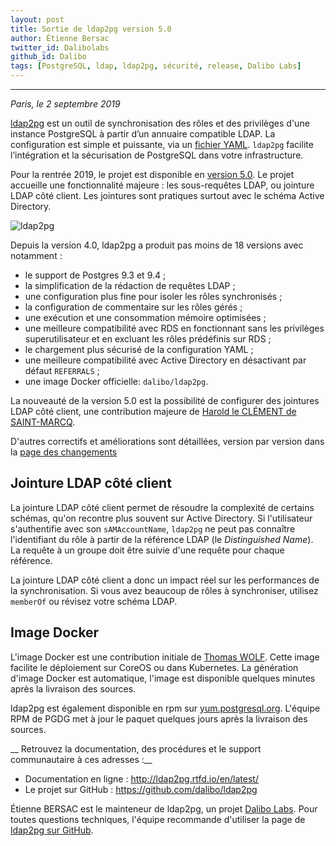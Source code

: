 ```yaml
---
layout: post
title: Sortie de ldap2pg version 5.0 
author: Étienne Bersac
twitter_id: Dalibolabs
github_id: Dalibo
tags: [PostgreSQL, ldap, ldap2pg, sécurité, release, Dalibo Labs]
---
```


---
*Paris, le 2 septembre 2019*

[ldap2pg](http://ldap2pg.rtfd.io/en/latest/) est un outil de synchronisation des
rôles et des privilèges d'une instance PostgreSQL à partir d’un annuaire
compatible LDAP. La configuration est simple et puissante, via un [fichier
YAML](http://ldap2pg.rtfd.io/en/latest/config). `ldap2pg` facilite l’intégration
et la sécurisation de PostgreSQL dans votre infrastructure.

Pour la rentrée 2019, le projet est disponible en [version
5.0](https://ldap2pg.readthedocs.io/en/latest/changelog/#ldap2pg-50). Le projet
accueille une fonctionnalité majeure : les sous-requêtes LDAP, ou jointure LDAP
côté client. Les jointures sont pratiques surtout avec le schéma Active
Directory.

<!--MORE-->

![ldap2pg](https://github.com/dalibo/ldap2pg/raw/master/docs/img/logo-phrase.png)

Depuis la version 4.0, ldap2pg a produit pas moins de 18 versions avec notamment :

- le support de Postgres 9.3 et 9.4 ;
- la simplification de la rédaction de requêtes LDAP ;
- une configuration plus fine pour isoler les rôles synchronisés ;
- la configuration de commentaire sur les rôles gérés ;
- une exécution et une consommation mémoire optimisées ;
- une meilleure compatibilité avec RDS en fonctionnant sans les privilèges
  superutilisateur et en excluant les rôles prédéfinis sur RDS ;
- le chargement plus sécurisé de la configuration YAML ;
- une meilleure compatibilité avec Active Directory en désactivant par défaut `REFERRALS` ;
- une image Docker officielle: `dalibo/ldap2pg`.

La nouveauté de la version 5.0 est la possibilité de configurer des jointures
LDAP côté client, une contribution majeure de [Harold le CLÉMENT de
SAINT-MARCQ](https://github.com/hlecleme).

D'autres correctifs et améliorations sont détaillées, version par version dans
la [page des changements](http://ldap2pg.rtfd.io/en/latest/changelog/#ldap2pg-50)


## Jointure LDAP côté client

La jointure LDAP côté client permet de résoudre la complexité de certains
schémas, qu'on recontre plus souvent sur Active Directory. Si l'utilisateur
s'authentifie avec son `sAMAccountName`, `ldap2pg` ne peut pas connaître
l'identifiant du rôle à partir de la référence LDAP (le *Distinguished Name*).
La requête à un groupe doit être suivie d'une requête pour chaque référence.

La jointure LDAP côté client a donc un impact réel sur les performances de la
synchronisation. Si vous avez beaucoup de rôles à synchroniser, utilisez
`memberOf` ou révisez votre schéma LDAP.


## Image Docker

L'image Docker est une contribution initiale de [Thomas
WOLF](https://github.com/Stanislasss). Cette image facilite le déploiement sur
CoreOS ou dans Kubernetes. La génération d'image Docker est automatique, l'image
est disponible quelques minutes après la livraison des sources.

ldap2pg est également disponible en rpm sur
[yum.postgresql.org](https://yum.postgresql.org/repopackages.php). L'équipe RPM
de PGDG met à jour le paquet quelques jours après la livraison des sources.


__ Retrouvez la documentation, des procédures et le support communautaire à ces
adresses :__

* Documentation en ligne : http://ldap2pg.rtfd.io/en/latest/
* Le projet sur GitHub : https://github.com/dalibo/ldap2pg

Étienne BERSAC est le mainteneur de ldap2pg, un projet [Dalibo
Labs](https://labs.dalibo.com/). Pour toutes questions techniques, l'équipe
recommande d'utiliser la page de [ldap2pg sur
GitHub](https://github.com/dalibo/ldap2pg/issues).

